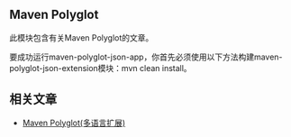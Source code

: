 ## Maven Polyglot

此模块包含有关Maven Polyglot的文章。

要成功运行maven-polyglot-json-app，你首先必须使用以下方法构建maven-polyglot-json-extension模块：mvn clean install。

## 相关文章

+ [Maven Polyglot(多语言扩展)](docs/Maven-Polyglot.md)